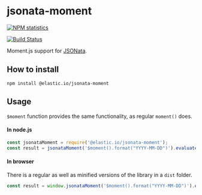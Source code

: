 # jsonata-moment

[![NPM statistics](https://nodei.co/npm/jsonata.png?downloads=true&downloadRank=true)](https://nodei.co/npm/jsonata/)

[![Build Status](https://travis-ci.org/jsonata-js/jsonata.svg)](https://travis-ci.org/jsonata-js/jsonata)

Moment.js support for [JSONata](http://jsonata.org/).

## How to install
```
npm install @elastic.io/jsonata-moment
```

## Usage
`$moment` function provides the same functionality, as regular `moment()` does.

#### In node.js

```javascript
const jsonataMoment = require('@elastic.io/jsonata-moment');
const result = jsonataMoment('$moment().format("YYYY-MM-DD")').evaluate();
```

#### In browser
There is a regular as well as minified versions of the library in a `dist` folder.

```javascript
const result = window.jsonataMoment('$moment().format("YYYY-MM-DD")').evaluate();
```
